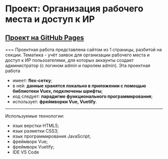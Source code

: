 # Проект: Организация рабочего места и доступ к ИР
## [Проект на GitHub Pages]([https://rudolfignatyev.github.io/mesto-react/](https://rudolfignatyev.github.io/workplace-organization-and-access-vue3/authorize-form) "Организация рабочего места и доступ к ИР")
===
Проектная работа представлена сайтом из 1 страницы, разбитой на секции. Тематика - учёт заявок для организации рабочего места и доступ к ИР пользоателями, для которых аккаунты создает администратор (с логином admin и паролем admin). Эта проектная работа
* имеет: **flex-сетку**;
* в ней: **данные хранятся локально в приложении с помощью библиотеки Vuex, подключены шрифты**;
* код следует: **парадигме функционального программирования**;
* использует: **фреймворки Vue, Vuetify**.
---
Используемые технологии:
* язык верстки HTML5;
* язык разметки CSS3;
* язык программирования JavaScript;
* фреймворк Vue;
* фреймворк Vuetify;
* IDE VS Code
